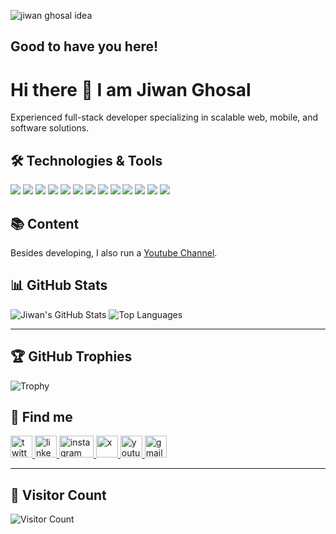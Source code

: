 
![jiwan ghosal idea ](https://github.com/user-attachments/assets/0f8f597a-5236-4cc8-a345-80cdfd8e7071)

## Good to have you here!

# Hi there 👋 I am Jiwan Ghosal

Experienced full-stack developer specializing in scalable web, mobile, and software solutions.

## 🛠️ Technologies & Tools

![](https://img.shields.io/badge/Code-Vue-informational?style=flat&color=informational&logo=vue.js)
![](https://img.shields.io/badge/Code-Nuxt-informational?style=flat&color=informational&logo=nuxt)
![](https://img.shields.io/badge/Code-JavaScript-informational?style=flat&color=informational&logo=javascript)
![](https://img.shields.io/badge/Code-React-informational?style=flat&color=informational&logo=react)
![](https://img.shields.io/badge/Code-Next-informational?style=flat&color=informational&logo=next)
![](https://img.shields.io/badge/Code-TypeScript-informational?style=flat&color=informational&logo=typescript)
![](https://img.shields.io/badge/Code-EcmaScript-informational?style=flat&color=informational)
![](https://img.shields.io/badge/Code-Node-informational?style=flat&color=informational&logo=node.js)
![](https://img.shields.io/badge/Tool-Webpack-informational?style=flat&color=informational&logo=webpack)
![](https://img.shields.io/badge/Tool-Jest-informational?style=flat&color=informational&logo=jest)
![](https://img.shields.io/badge/Tool-SCSS-informational?style=flat&color=informational&logo=sass)
![](https://img.shields.io/badge/Tool-Docker-informational?style=flat&color=informational&logo=docker)
![](https://img.shields.io/badge/Tool-Azure-informational?style=flat&color=informational&logo=azuredevops)

## 📚 Content
Besides developing, I also run a [Youtube Channel](https://www.youtube.com/channel/UCedRFWwDbnHmg95RpPWBZRA).

## 📊 GitHub Stats

![Jiwan's GitHub Stats](https://github-readme-stats.vercel.app/api?username=heartstchr&show_icons=true&theme=radical)
![Top Languages](https://github-readme-stats.vercel.app/api/top-langs/?username=heartstchr&layout=compact&theme=radical)

---

## 🏆 GitHub Trophies

![Trophy](https://github-profile-trophy.vercel.app/?username=heartstchr&theme=radical)

## :flashlight: Find me

<p>
  <a href="https://stackoverflow.com/users/10376224/stchr" rel="nofollow">
    <img src="https://cdn.simpleicons.org/stackoverflow" alt="twitter" height="35" />
  </a>
  
  <a href="https://www.linkedin.com/in/jiwanghosal/" rel="nofollow">
    <img src="https://cdn.simpleicons.org/linkedin" alt="linkedin" height="35" />
  </a>

  <a href="https://www.instagram.com/stchr_heart/" rel="nofollow">
    <img src="https://cdn.simpleicons.org/instagram" alt="instagram" height="35" width="55" />
  </a>

  <a href="https://twitter.com/stchr_ghosal" rel="nofollow">
    <img src="https://cdn.simpleicons.org/x/white/black" alt="x" height="35" />
  </a>
  
  <a href="https://www.youtube.com/channel/UCedRFWwDbnHmg95RpPWBZRA" rel="nofollow">
    <img src="https://cdn.simpleicons.org/youtube" alt="youtube" height="35" />
  </a>

  <a href="mailto:jiwan.cse@gmail.com" rel="nofollow">
    <img src="https://cdn.simpleicons.org/gmail" alt="gmail" height="35" />
  </a>
  
</p>

---

## 👀 Visitor Count

![Visitor Count](https://visitor-badge.laobi.icu/badge?page_id=heartstchr.heartstchr)

